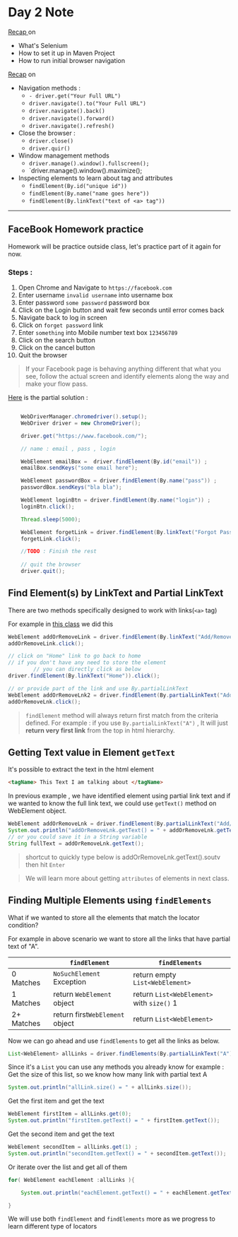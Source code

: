 # Day 2 Note 

[Recap ](../../../../../../ReadMe.md) on 
- What's Selenium 
- How to set it up in Maven Project
- How to run initial browser navigation

[Recap](./../day01_navigation_locators/ReadMe.md) on 
- Navigation methods :
  - `- driver.get("Your Full URL")`
  - `driver.navigate().to("Your Full URL")`
  - `driver.navigate().back()`
  - `driver.navigate().forward()`
  - `driver.navigate().refresh()`
- Close the browser :
  - `driver.close()`
  - `driver.quir()`
- Window management methods 
  - `driver.manage().window().fullscreen();`
  - `driver.manage().window().maximize();
- Inspecting elements to learn about tag and attributes 
  - `findElement(By.id("unique id"))`
  - `findElement(By.name("name goes here"))`
  - `findElement(By.linkText("text of <a> tag"))`

--- 
## FaceBook Homework practice 
Homework will be practice outside class,  let's practice part of it again for now.

### Steps : 
1. Open Chrome and Navigate to `https://facebook.com`
2. Enter username `invalid username` into username box
3. Enter password `some password` password box
4. Click on the Login button and wait few seconds until error comes back
5. Navigate back to log in screen
6. Click on `forget password` link
7. Enter `something` into Mobile number text box `123456789`
8. Click on the search button
9. Click on the cancel button
10. Quit the browser

> If your Facebook page is behaving anything different that what you see, follow the actual screen and identify elements along the way and make your flow pass.


[Here](FindByID_byName_ByLinkText.java) is the partial solution :
```java

    WebDriverManager.chromedriver().setup();
    WebDriver driver = new ChromeDriver();

    driver.get("https://www.facebook.com/");

    // name : email , pass , login

    WebElement emailBox =  driver.findElement(By.id("email")) ;
    emailBox.sendKeys("some email here");

    WebElement passwordBox = driver.findElement(By.name("pass")) ;
    passwordBox.sendKeys("bla bla");

    WebElement loginBtn = driver.findElement(By.name("login")) ;
    loginBtn.click();

    Thread.sleep(5000);

    WebElement forgetLink = driver.findElement(By.linkText("Forgot Password?")) ;
    forgetLink.click();

    //TODO : Finish the rest
    
    // quit the browser
    driver.quit();

```

## Find Element(s) by LinkText and Partial LinkText

There are two methods specifically designed to work with links(`<a>` tag) 

For example in [this class](LinkTextPartialLinkTextPractice.java) we did this
```java
WebElement addOrRemoveLink = driver.findElement(By.linkText("Add/Remove Elements"));
addOrRemoveLink.click();

// click on "Home" link to go back to home
// if you don't have any need to store the element 
        // you can directly click as below
driver.findElement(By.linkText("Home")).click();

// or provide part of the link and use By.partialLinkText 
WebElement addOrRemoveLnk2 = driver.findElement(By.partialLinkText("Add/Remove"));
addOrRemoveLnk.click();

```
> `findElement` method will always return first match from the criteria defined.
> For example : if you use `By.partialLinkText("A")` , It will just **return very first link** from the top in html hierarchy.


## Getting Text value in Element `getText`

It's possible to extract the text in the html element 
```html
<tagName> This Text I am talking about </tagName>
```

In previous example , we have identified element using partial link text and if we wanted to know the full link text, we could use `getText()` method on WebElement object.

```java
WebElement addOrRemoveLnk = driver.findElement(By.partialLinkText("Add/Remove"));
System.out.println("addOrRemoveLnk.getText() = " + addOrRemoveLnk.getText() );
// or you could save it in a String variable 
String fullText = addOrRemoveLnk.getText(); 
```
> shortcut to quickly type below is  addOrRemoveLnk.getText().soutv then hit `Enter`

> We will learn more about getting `attributes` of elements in next class.

 
## Finding Multiple Elements using **`findElements`**

What if we wanted to store all the elements that match the locator condition?

For example in above scenario we want to store all the links that have partial text of "A". 

|   	        |  `findElement` 	            |   `findElements`	|
|---	        |---	                        |---	            |
|0 Matches   	|  `NoSuchElement` Exception 	|  return empty `List<WebElement>`    	            |
|1 Matches   	|   return `WebElement` object	|  return `List<WebElement>` with `size()` 1 	|
|2+ Matches   	|   return first`WebElement` object	| return  `List<WebElement>` 	|


Now we can go ahead and use `findElements` to get all the links as below. 
```java
List<WebElement> allLinks = driver.findElements(By.partialLinkText("A")); 
```
Since it's a `List` you can use any methods you already know for example :
Get the size of this list, so we know how many link with partial text A
```java
System.out.println("allLink.size() = " + allLinks.size());
```
Get the first item and get the text
```java
WebElement firstItem = allLinks.get(0);
System.out.println("firstItem.getText() = " + firstItem.getText());
```

Get the second item and get the text
```java
WebElement secondItem = allLinks.get(1) ;
System.out.println("secondItem.getText() = " + secondItem.getText());
```

Or iterate over the list and get all of them
```java
for( WebElement eachElement :allLinks ){

    System.out.println("eachElement.getText() = " + eachElement.getText());

}
```

We will use both `findElement` and `findElements` more as we progress to learn different type of locators

